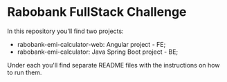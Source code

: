 # Rabobank FullStack Challenge
In this repository you'll find two projects:
- rabobank-emi-calculator-web: Angular project - FE;
- rabobank-emi-calculator: Java Spring Boot project - BE;

Under each you'll find separate README files with the instructions on how to run them.